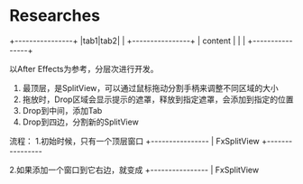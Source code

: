 # Researches

+----------------+
|tab1|tab2|      |
+----------------+
|    content     |
|                |
+----------------+

以After Effects为参考，分层次进行开发。

1. 最顶层，是SplitView，可以通过鼠标拖动分割手柄来调整不同区域的大小
2. 拖放时，Drop区域会显示提示的遮罩，释放到指定遮罩，会添加到指定的位置
3. Drop到中间，添加Tab
4. Drop到四边，分割新的SplitView


流程：
1.初始时候，只有一个顶层窗口
+----------------
| FxSplitView
+----------------

2.如果添加一个窗口到它右边，就变成
+----------------
| FxSplitView



